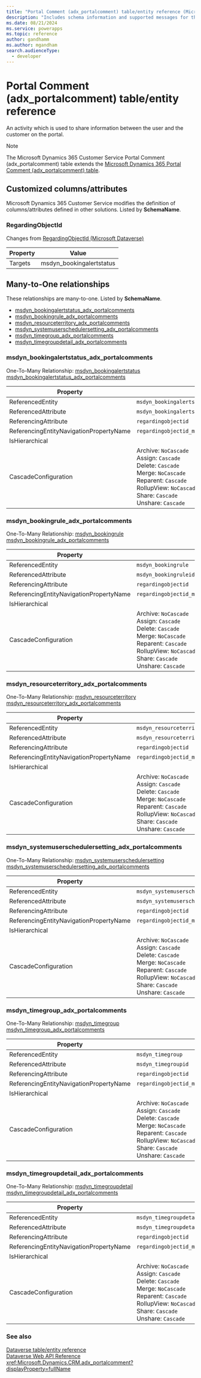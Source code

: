 ```yaml
---
title: "Portal Comment (adx_portalcomment) table/entity reference (Microsoft Dynamics 365 Customer Service)"
description: "Includes schema information and supported messages for the Portal Comment (adx_portalcomment) table/entity with Microsoft Dynamics 365 Customer Service."
ms.date: 08/21/2024
ms.service: powerapps
ms.topic: reference
author: gandhamm
ms.author: mgandham
search.audienceType: 
  - developer
---
```


# Portal Comment (adx_portalcomment) table/entity reference

An activity which is used to share information between the user and the customer on the portal.

> [!NOTE]
> The Microsoft Dynamics 365 Customer Service Portal Comment (adx_portalcomment) table extends the [Microsoft Dynamics 365 Portal Comment (adx_portalcomment) table](/dynamics365/developer/entities/adx_portalcomment).



## Customized columns/attributes

Microsoft Dynamics 365 Customer Service modifies the definition of columns/attributes defined in other solutions. Listed by **SchemaName**.

### <a name="BKMK_RegardingObjectId"></a> RegardingObjectId

Changes from [RegardingObjectId (Microsoft Dataverse)](/power-apps/developer/data-platform/reference/entities/adx_portalcomment#BKMK_RegardingObjectId)

|Property|Value|
|---|---|
|Targets|msdyn_bookingalertstatus|


## Many-to-One relationships

These relationships are many-to-one. Listed by **SchemaName**.

- [msdyn_bookingalertstatus_adx_portalcomments](#BKMK_msdyn_bookingalertstatus_adx_portalcomments)
- [msdyn_bookingrule_adx_portalcomments](#BKMK_msdyn_bookingrule_adx_portalcomments)
- [msdyn_resourceterritory_adx_portalcomments](#BKMK_msdyn_resourceterritory_adx_portalcomments)
- [msdyn_systemuserschedulersetting_adx_portalcomments](#BKMK_msdyn_systemuserschedulersetting_adx_portalcomments)
- [msdyn_timegroup_adx_portalcomments](#BKMK_msdyn_timegroup_adx_portalcomments)
- [msdyn_timegroupdetail_adx_portalcomments](#BKMK_msdyn_timegroupdetail_adx_portalcomments)

### <a name="BKMK_msdyn_bookingalertstatus_adx_portalcomments"></a> msdyn_bookingalertstatus_adx_portalcomments

One-To-Many Relationship: [msdyn_bookingalertstatus msdyn_bookingalertstatus_adx_portalcomments](msdyn_bookingalertstatus.md#BKMK_msdyn_bookingalertstatus_adx_portalcomments)

|Property|Value|
|---|---|
|ReferencedEntity|`msdyn_bookingalertstatus`|
|ReferencedAttribute|`msdyn_bookingalertstatusid`|
|ReferencingAttribute|`regardingobjectid`|
|ReferencingEntityNavigationPropertyName|`regardingobjectid_msdyn_bookingalertstatus_adx_portalcomment`|
|IsHierarchical||
|CascadeConfiguration|Archive: `NoCascade`<br />Assign: `Cascade`<br />Delete: `Cascade`<br />Merge: `NoCascade`<br />Reparent: `Cascade`<br />RollupView: `NoCascade`<br />Share: `Cascade`<br />Unshare: `Cascade`|

### <a name="BKMK_msdyn_bookingrule_adx_portalcomments"></a> msdyn_bookingrule_adx_portalcomments

One-To-Many Relationship: [msdyn_bookingrule msdyn_bookingrule_adx_portalcomments](msdyn_bookingrule.md#BKMK_msdyn_bookingrule_adx_portalcomments)

|Property|Value|
|---|---|
|ReferencedEntity|`msdyn_bookingrule`|
|ReferencedAttribute|`msdyn_bookingruleid`|
|ReferencingAttribute|`regardingobjectid`|
|ReferencingEntityNavigationPropertyName|`regardingobjectid_msdyn_bookingrule_adx_portalcomment`|
|IsHierarchical||
|CascadeConfiguration|Archive: `NoCascade`<br />Assign: `Cascade`<br />Delete: `Cascade`<br />Merge: `NoCascade`<br />Reparent: `Cascade`<br />RollupView: `NoCascade`<br />Share: `Cascade`<br />Unshare: `Cascade`|

### <a name="BKMK_msdyn_resourceterritory_adx_portalcomments"></a> msdyn_resourceterritory_adx_portalcomments

One-To-Many Relationship: [msdyn_resourceterritory msdyn_resourceterritory_adx_portalcomments](msdyn_resourceterritory.md#BKMK_msdyn_resourceterritory_adx_portalcomments)

|Property|Value|
|---|---|
|ReferencedEntity|`msdyn_resourceterritory`|
|ReferencedAttribute|`msdyn_resourceterritoryid`|
|ReferencingAttribute|`regardingobjectid`|
|ReferencingEntityNavigationPropertyName|`regardingobjectid_msdyn_resourceterritory_adx_portalcomment`|
|IsHierarchical||
|CascadeConfiguration|Archive: `NoCascade`<br />Assign: `Cascade`<br />Delete: `Cascade`<br />Merge: `NoCascade`<br />Reparent: `Cascade`<br />RollupView: `NoCascade`<br />Share: `Cascade`<br />Unshare: `Cascade`|

### <a name="BKMK_msdyn_systemuserschedulersetting_adx_portalcomments"></a> msdyn_systemuserschedulersetting_adx_portalcomments

One-To-Many Relationship: [msdyn_systemuserschedulersetting msdyn_systemuserschedulersetting_adx_portalcomments](msdyn_systemuserschedulersetting.md#BKMK_msdyn_systemuserschedulersetting_adx_portalcomments)

|Property|Value|
|---|---|
|ReferencedEntity|`msdyn_systemuserschedulersetting`|
|ReferencedAttribute|`msdyn_systemuserschedulersettingid`|
|ReferencingAttribute|`regardingobjectid`|
|ReferencingEntityNavigationPropertyName|`regardingobjectid_msdyn_systemuserschedulersetting_adx_portalcomment`|
|IsHierarchical||
|CascadeConfiguration|Archive: `NoCascade`<br />Assign: `Cascade`<br />Delete: `Cascade`<br />Merge: `NoCascade`<br />Reparent: `Cascade`<br />RollupView: `NoCascade`<br />Share: `Cascade`<br />Unshare: `Cascade`|

### <a name="BKMK_msdyn_timegroup_adx_portalcomments"></a> msdyn_timegroup_adx_portalcomments

One-To-Many Relationship: [msdyn_timegroup msdyn_timegroup_adx_portalcomments](msdyn_timegroup.md#BKMK_msdyn_timegroup_adx_portalcomments)

|Property|Value|
|---|---|
|ReferencedEntity|`msdyn_timegroup`|
|ReferencedAttribute|`msdyn_timegroupid`|
|ReferencingAttribute|`regardingobjectid`|
|ReferencingEntityNavigationPropertyName|`regardingobjectid_msdyn_timegroup_adx_portalcomment`|
|IsHierarchical||
|CascadeConfiguration|Archive: `NoCascade`<br />Assign: `Cascade`<br />Delete: `Cascade`<br />Merge: `NoCascade`<br />Reparent: `Cascade`<br />RollupView: `NoCascade`<br />Share: `Cascade`<br />Unshare: `Cascade`|

### <a name="BKMK_msdyn_timegroupdetail_adx_portalcomments"></a> msdyn_timegroupdetail_adx_portalcomments

One-To-Many Relationship: [msdyn_timegroupdetail msdyn_timegroupdetail_adx_portalcomments](msdyn_timegroupdetail.md#BKMK_msdyn_timegroupdetail_adx_portalcomments)

|Property|Value|
|---|---|
|ReferencedEntity|`msdyn_timegroupdetail`|
|ReferencedAttribute|`msdyn_timegroupdetailid`|
|ReferencingAttribute|`regardingobjectid`|
|ReferencingEntityNavigationPropertyName|`regardingobjectid_msdyn_timegroupdetail_adx_portalcomment`|
|IsHierarchical||
|CascadeConfiguration|Archive: `NoCascade`<br />Assign: `Cascade`<br />Delete: `Cascade`<br />Merge: `NoCascade`<br />Reparent: `Cascade`<br />RollupView: `NoCascade`<br />Share: `Cascade`<br />Unshare: `Cascade`|



### See also

[Dataverse table/entity reference](../about-entity-reference.md)  
[Dataverse Web API Reference](/power-apps/developer/data-platform/webapi/reference/about)   
<xref:Microsoft.Dynamics.CRM.adx_portalcomment?displayProperty=fullName>

